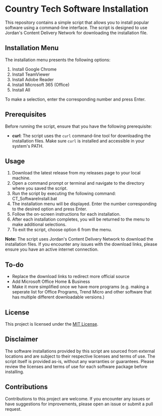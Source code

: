 # Country Tech Software Installation

This repository contains a simple script that allows you to install popular software using a command-line interface. The script is designed to use Jordan's Content Delivery Network for downloading the installation file. 

## Installation Menu

The installation menu presents the following options:

1. Install Google Chrome
2. Install TeamViewer
3. Install Adobe Reader
4. Install Microsoft 365 (Office)
5. Install All

To make a selection, enter the corresponding number and press Enter.

## Prerequisites

Before running the script, ensure that you have the following prerequisite:

- **curl**: The script uses the `curl` command-line tool for downloading the installation files. Make sure `curl` is installed and accessible in your system's PATH.

## Usage

1. Download the latest release from my releases page to your local machine.
2. Open a command prompt or terminal and navigate to the directory where you saved the script.
3. Run the script by executing the following command: CT_SoftwareInstall.bat
4. The installation menu will be displayed. Enter the number corresponding to the desired option and press Enter.
5. Follow the on-screen instructions for each installation.
6. After each installation completes, you will be returned to the menu to make additional selections.
7. To exit the script, choose option 6 from the menu.

**Note:** The script uses Jordan's Content Delivery Network to download the installation files. If you encounter any issues with the download links, please ensure you have an active internet connection.

## To-do
- Replace the download links to redirect more official source
- Add Microsoft Office Home & Business
- Make it more simplified once we have more programs (e.g. making a seperate list for Office Programs, Trend Micro and other software that has multiple different downloadable versions.)

## License

This project is licensed under the [MIT License](LICENSE).

## Disclaimer

The software installations provided by this script are sourced from external locations and are subject to their respective licenses and terms of use. The script itself is provided as-is, without any warranties or guarantees. Please review the licenses and terms of use for each software package before installing.

## Contributions

Contributions to this project are welcome. If you encounter any issues or have suggestions for improvements, please open an issue or submit a pull request.

